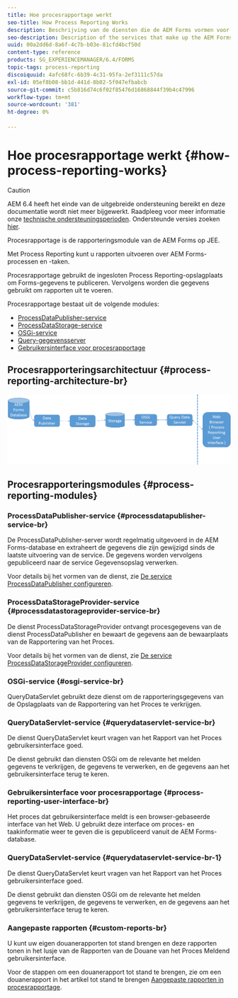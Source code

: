 ```yaml
---
title: Hoe procesrapportage werkt
seo-title: How Process Reporting Works
description: Beschrijving van de diensten die de AEM Forms vormen voor JEE Process Reporting en een inleiding op de Process Reporting UI
seo-description: Description of the services that make up the AEM Forms on JEE Process Reporting and an introduction to the Process Reporting UI
uuid: 00a2dd6d-8a6f-4c7b-b03e-81cfd4bcf50d
content-type: reference
products: SG_EXPERIENCEMANAGER/6.4/FORMS
topic-tags: process-reporting
discoiquuid: 4afc68fc-6b39-4c31-95fa-2ef3111c57da
exl-id: 05ef8b08-bb1d-441d-8b02-5f047efbabcb
source-git-commit: c5b816d74c6f02f85476d16868844f39b4c47996
workflow-type: tm+mt
source-wordcount: '381'
ht-degree: 0%

---
```


# Hoe procesrapportage werkt {#how-process-reporting-works}

>[!CAUTION]
>
>AEM 6.4 heeft het einde van de uitgebreide ondersteuning bereikt en deze documentatie wordt niet meer bijgewerkt. Raadpleeg voor meer informatie onze [technische ondersteuningsperioden](https://helpx.adobe.com/support/programs/eol-matrix.html). Ondersteunde versies zoeken [hier](https://experienceleague.adobe.com/docs/).

Procesrapportage is de rapporteringsmodule van de AEM Forms op JEE.

Met Process Reporting kunt u rapporten uitvoeren over AEM Forms-processen en -taken.

Procesrapportage gebruikt de ingesloten Process Reporting-opslagplaats om Forms-gegevens te publiceren. Vervolgens worden die gegevens gebruikt om rapporten uit te voeren.

Procesrapportage bestaat uit de volgende modules:

* [ProcessDataPublisher-service](/help/forms/using/process-reporting/process-reporting-architecture.md#p-processdatapublisher-service-br-p)
* [ProcessDataStorage-service](/help/forms/using/process-reporting/process-reporting-architecture.md#p-processdatastorageprovider-service-br-p)
* [OSGi-service](/help/forms/using/process-reporting/process-reporting-architecture.md#p-osgi-service-br-p)
* [Query-gegevensserver](/help/forms/using/process-reporting/process-reporting-architecture.md#p-querydataservlet-service-br-p)
* [Gebruikersinterface voor procesrapportage](/help/forms/using/process-reporting/process-reporting-architecture.md#p-process-reporting-user-interface-br-p)

## Procesrapporteringsarchitectuur {#process-reporting-architecture-br}

![procesrapporteringsarchitectuur](assets/processreportingarchitecture.png)

## Procesrapporteringsmodules {#process-reporting-modules}

### ProcessDataPublisher-service {#processdatapublisher-service-br}

De ProcessDataPublisher-server wordt regelmatig uitgevoerd in de AEM Forms-database en extraheert de gegevens die zijn gewijzigd sinds de laatste uitvoering van de service. De gegevens worden vervolgens gepubliceerd naar de service Gegevensopslag verwerken.

Voor details bij het vormen van de dienst, zie [De service ProcessDataPublisher configureren](/help/forms/using/process-reporting/install-start-process-reporting.md#p-reportconfiguration-service-p).

### ProcessDataStorageProvider-service {#processdatastorageprovider-service-br}

De dienst ProcessDataStorageProvider ontvangt procesgegevens van de dienst ProcessDataPublisher en bewaart de gegevens aan de bewaarplaats van de Rapportering van het Proces.

Voor details bij het vormen van de dienst, zie [De service ProcessDataStorageProvider configureren](/help/forms/using/process-reporting/install-start-process-reporting.md#p-to-configure-the-process-reporting-repository-locations-p).

### OSGi-service {#osgi-service-br}

QueryDataServlet gebruikt deze dienst om de rapporteringsgegevens van de Opslagplaats van de Rapportering van het Proces te verkrijgen.

### QueryDataServlet-service {#querydataservlet-service-br}

De dienst QueryDataServlet keurt vragen van het Rapport van het Proces gebruikersinterface goed.

De dienst gebruikt dan diensten OSGi om de relevante het melden gegevens te verkrijgen, de gegevens te verwerken, en de gegevens aan het gebruikersinterface terug te keren.

### Gebruikersinterface voor procesrapportage {#process-reporting-user-interface-br}

Het proces dat gebruikersinterface meldt is een browser-gebaseerde interface van het Web. U gebruikt deze interface om proces- en taakinformatie weer te geven die is gepubliceerd vanuit de AEM Forms-database.

### QueryDataServlet-service {#querydataservlet-service-br-1}

De dienst QueryDataServlet keurt vragen van het Rapport van het Proces gebruikersinterface goed.

De dienst gebruikt dan diensten OSGi om de relevante het melden gegevens te verkrijgen, de gegevens te verwerken, en de gegevens aan het gebruikersinterface terug te keren.

### Aangepaste rapporten {#custom-reports-br}

U kunt uw eigen douanerapporten tot stand brengen en deze rapporten tonen in het lusje van de Rapporten van de Douane van het Proces Meldend gebruikersinterface.

Voor de stappen om een douanerapport tot stand te brengen, zie om een douanerapport in het artikel tot stand te brengen [Aangepaste rapporten in procesrapportage](/help/forms/using/process-reporting/process-reporting-custom-reports.md).
